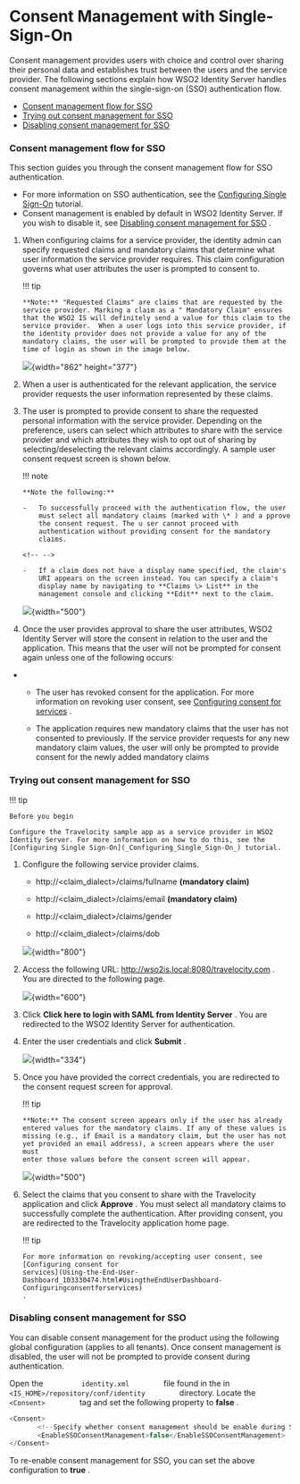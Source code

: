 # Consent Management with Single-Sign-On

Consent management provides users with choice and control over sharing
their personal data and establishes trust between the users and the
service provider. The following sections explain how WSO2 Identity
Server handles consent management within the single-sign-on (SSO)
authentication flow.

-   [Consent management flow for
    SSO](#ConsentManagementwithSingle-Sign-On-ConsentmanagementflowforSSO)
-   [Trying out consent management for
    SSO](#ConsentManagementwithSingle-Sign-On-TryingoutconsentmanagementforSSO)
-   [Disabling consent management for
    SSO](#ConsentManagementwithSingle-Sign-On-DisablingconsentmanagementforSSO)

### Consent management flow for SSO

This section guides you through the consent management flow for SSO
authentication.

-   For more information on SSO authentication, see the [Configuring
    Single Sign-On](_Configuring_Single_Sign-On_) tutorial.
-   Consent management is enabled by default in WSO2 Identity Server. If
    you wish to disable it, see [Disabling consent management for
    SSO](#ConsentManagementwithSingle-Sign-On-DisablingconsentmanagementforSSO)
    .

1.  When configuring claims for a service provider, the identity admin
    can specify requested claims and mandatory claims that determine
    what user information the service provider requires. This claim
    configuration governs what user attributes the user is prompted to
    consent to.

    !!! tip
    
        **Note:** "Requested Claims" are claims that are requested by the
        service provider. Marking a claim as a " Mandatory Claim" ensures
        that the WSO2 IS will definitely send a value for this claim to the
        service provider.  When a user logs into this service provider, if
        the identity provider does not provide a value for any of the
        mandatory claims, the user will be prompted to provide them at the
        time of login as shown in the image below.
    

    ![](attachments/103329798/103329800.png){width="862" height="377"}

2.  When a user is authenticated for the relevant application, the
    service provider requests the user information represented by these
    claims.
3.  The user is prompted to provide consent to share the requested
    personal information with the service provider. Depending on the
    preference, users can select which attributes to share with the
    service provider and which attributes they wish to opt out of
    sharing by selecting/deselecting the relevant claims accordingly. A
    sample user consent request screen is shown below.

    !!! note
    
        **Note the following:**
    
        -   To successfully proceed with the authentication flow, the user
            must select all mandatory claims (marked with \* ) and a pprove
            the consent request. The u ser cannot proceed with
            authentication without providing consent for the mandatory
            claims.
    
        <!-- -->
    
        -   If a claim does not have a display name specified, the claim's
            URI appears on the screen instead. You can specify a claim's
            display name by navigating to **Claims \> List** in the
            management console and clicking **Edit** next to the claim.
    

    ![](attachments/103329798/103329802.png){width="500"}

4.  Once the user provides approval to share the user attributes, WSO2
    Identity Server will store the consent in relation to the user and
    the application. This means that the user will not be prompted for
    consent again unless one of the following occurs:

-   -   The user has revoked consent for the application. For more
        information on revoking user consent, see [Configuring consent
        for
        services](Using-the-End-User-Dashboard_103330474.html#UsingtheEndUserDashboard-Configuringconsentforservices)
        .

    -   The application requires new mandatory claims that the user has
        not consented to previously. If the service provider requests
        for any new mandatory claim values, the user will only be
        prompted to provide consent for the newly added mandatory claims

### Trying out consent management for SSO

!!! tip
    
    Before you begin
    
    Configure the Travelocity sample app as a service provider in WSO2
    Identity Server. For more information on how to do this, see the
    [Configuring Single Sign-On](_Configuring_Single_Sign-On_) tutorial.
    

1.  Configure the following service provider claims.

    -   http://\<claim\_dialect\>/claims/fullname **(mandatory claim)**

    -   http://\<claim\_dialect\>/claims/email **(mandatory claim)**
    -   http://\<claim\_dialect\>/claims/gender
    -   http://\<claim\_dialect\>/claims/dob

    ![](attachments/103329798/103329801.png){width="800"}

2.  Access the following URL: <http://wso2is.local:8080/travelocity.com>
    .  
    You are directed to the following page.  

    ![](https://lh5.googleusercontent.com/EGzBSgIVPp8EnX-7Jfd1xsCwhkbLvTGUSBXI7_33PWJVPfph_dPYMXaiCIHInXpUIgHLOUhMQjI7oHPbKA3-3rh_4zJRywCi-7r9Y8kdl8BpelacJMEDoGtj-VbD42uBzx_CDuNR){width="600"}

3.  Click **Click here to login with SAML from Identity Server** . You
    are redirected to the WSO2 Identity Server for authentication.

4.  Enter the user credentials and click **Submit** .

    ![](attachments/103329798/103329799.png){width="334"}  

5.  Once you have provided the correct credentials, you are redirected
    to the consent request screen for approval.  

    !!! tip
    
        **Note:** The consent screen appears only if the user has already
        entered values for the mandatory claims. If any of these values is
        missing (e.g., if Email is a mandatory claim, but the user has not
        yet provided an email address), a screen appears where the user must
        enter those values before the consent screen will appear.
    

    ![](attachments/103329798/103329802.png){width="500"}

6.  Select the claims that you consent to share with the Travelocity
    application and click **Approve** . You must select all mandatory
    claims to successfully complete the authentication. After providing
    consent, you are redirected to the Travelocity application home
    page.

    !!! tip
    
        For more information on revoking/accepting user consent, see
        [Configuring consent for
        services](Using-the-End-User-Dashboard_103330474.html#UsingtheEndUserDashboard-Configuringconsentforservices)
        .
    

### Disabling consent management for SSO

You can disable consent management for the product using the following
global configuration (applies to all tenants). Once consent management
is disabled, the user will not be prompted to provide consent during
authentication.

Open the `          identity.xml         ` file found in the in
`          <IS_HOME>/repository/conf/identity         ` directory.
Locate the `          <Consent>         ` tag and set the following
property to **false** .

``` java
<Consent>
       <!--Specify whether consent management should be enable during SSO.-->
       <EnableSSOConsentManagement>false</EnableSSOConsentManagement>
</Consent>
```

To re-enable consent management for SSO, you can set the above
configuration to **true** .
